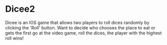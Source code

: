 # Dicee2

Dicee is an IOS game that allows two players to roll dices randomly by clicking the 'Roll' button. 
Want to decide who chooses the place to eat or gets the first go at the video game, roll the dices, the player with the highest roll wins!
